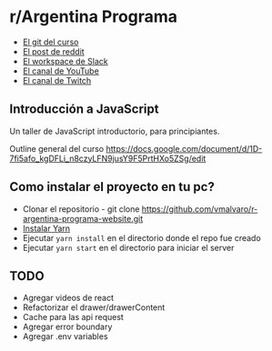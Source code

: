# r/Argentina Programa

* [El git del curso](https://github.com/r-argentina-programa/introduccion-a-js/)
* [El post de reddit](https://www.reddit.com/r/argentina/comments/d9wzkh/alguno_que_ande_corto_de_guita_pero_muy/)
* [El workspace de Slack](https://rargentinaprograma.slack.com)
* [El canal de YouTube](https://www.youtube.com/channel/UCXfQLgiBQPIzBp8-nRsG0KA)
* [El canal de Twitch](https://www.twitch.tv/rargentinaprograma/)

## Introducción a JavaScript

Un taller de JavaScript introductorio, para principiantes.

Outline general del curso https://docs.google.com/document/d/1D-7fi5afo_kgDFLi_n8czyLFN9jusY9F5PrtHXo5ZSg/edit


## Como instalar el proyecto en tu pc?
* Clonar el repositorio - git clone https://github.com/vmalvaro/r-argentina-programa-website.git
* [Instalar Yarn](https://yarnpkg.com/lang/en/docs/install)
* Ejecutar `yarn install` en el directorio donde el repo fue creado
* Ejecutar `yarn start` en el directorio para iniciar el server

## TODO
* Agregar videos de react
* Refactorizar el drawer/drawerContent
* Cache para las api request
* Agregar error boundary
* Agregar .env variables
